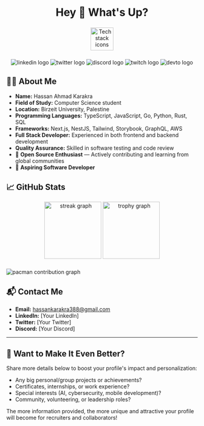 <h1 align="center">Hey 👋 What's Up?</h1>

###

<div align="center">
  <img src="https://skillicons.dev/icons?i=ts,nextjs,tailwind,storybook,graphql,go,rust,nestjs,py,aws" height="60" alt="Tech stack icons"/>
</div>

###

<div align="center">
  <img src="https://img.shields.io/static/v1?message=LinkedIn&logo=linkedin&label=&color=0077B5&logoColor=white&style=for-the-badge" alt="linkedin logo"/>
  <img src="https://img.shields.io/static/v1?message=Twitter&logo=twitter&label=&color=1DA1F2&logoColor=white&style=for-the-badge" alt="twitter logo"/>
  <img src="https://img.shields.io/static/v1?message=Discord&logo=discord&label=&color=7289DA&logoColor=white&style=for-the-badge" alt="discord logo"/>
  <img src="https://img.shields.io/static/v1?message=Twitch&logo=twitch&label=&color=9146FF&logoColor=white&style=for-the-badge" alt="twitch logo"/>
  <img src="https://img.shields.io/static/v1?message=dev.to&logo=dev.to&label=&color=0A0A0A&logoColor=white&style=for-the-badge" alt="devto logo"/>
</div>

###

## 👨‍💻 About Me

- **Name:** Hassan Ahmad Karakra  
- **Field of Study:** Computer Science student  
- **Location:** Birzeit University, Palestine  
- **Programming Languages:** TypeScript, JavaScript, Go, Python, Rust, SQL  
- **Frameworks:** Next.js, NestJS, Tailwind, Storybook, GraphQL, AWS  
- **Full Stack Developer:** Experienced in both frontend and backend development  
- **Quality Assurance:** Skilled in software testing and code review  
- 🌟 **Open Source Enthusiast** — Actively contributing and learning from global communities  
- 🚀 **Aspiring Software Developer**

## 📈 GitHub Stats

<div align="center">
  <img src="https://streak-stats.demolab.com?user=Hassan-A-Karakra&theme=dracula" height="150" alt="streak graph"/>
  <img src="https://github-profile-trophy.vercel.app?username=Hassan-A-Karakra&theme=dracula&column=-1&row=1&margin-w=8&margin-h=8" height="150" alt="trophy graph"/>
</div>

###

<picture>
  <source media="(prefers-color-scheme: dark)" srcset="https://raw.githubusercontent.com/maurodesouza/maurodesouza/output/pacman-contribution-graph-dark.svg">
  <source media="(prefers-color-scheme: light)" srcset="https://raw.githubusercontent.com/maurodesouza/maurodesouza/output/pacman-contribution-graph.svg">
  <img alt="pacman contribution graph" src="https://raw.githubusercontent.com/maurodesouza/maurodesouza/output/pacman-contribution-graph.svg">
</picture>

###

## 📬 Contact Me

- **Email:** hassankarakra388@gmail.com  
- **LinkedIn:** [Your LinkedIn]  
- **Twitter:** [Your Twitter]  
- **Discord:** [Your Discord]  

---

## 📝 Want to Make It Even Better?
Share more details below to boost your profile's impact and personalization:
- Any big personal/group projects or achievements?
- Certificates, internships, or work experience?
- Special interests (AI, cybersecurity, mobile development)?
- Community, volunteering, or leadership roles?

The more information provided, the more unique and attractive your profile will become for recruiters and collaborators!
